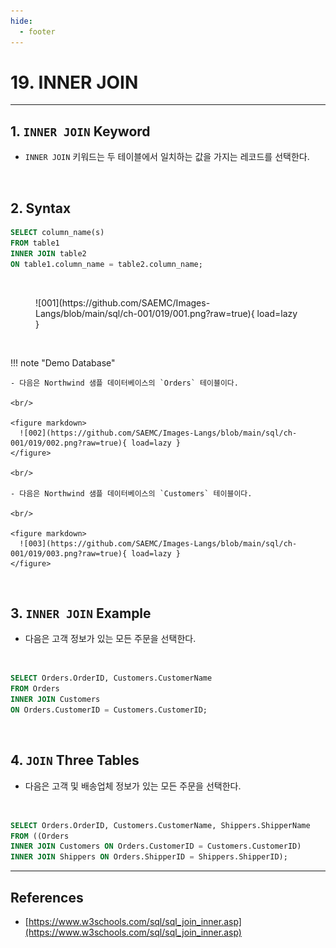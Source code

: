```yaml
---
hide:
  - footer
---
```


# 19. INNER JOIN

---

## 1. `INNER JOIN` Keyword

- `INNER JOIN` 키워드는 두 테이블에서 일치하는 값을 가지는 레코드를 선택한다.

<br/>

## 2. Syntax

```sql
SELECT column_name(s)
FROM table1
INNER JOIN table2
ON table1.column_name = table2.column_name;
```

<br/>

<figure markdown>
  ![001](https://github.com/SAEMC/Images-Langs/blob/main/sql/ch-001/019/001.png?raw=true){ load=lazy }
</figure>

<br/>

!!! note "Demo Database"

    - 다음은 Northwind 샘플 데이터베이스의 `Orders` 테이블이다.

    <br/>

    <figure markdown>
      ![002](https://github.com/SAEMC/Images-Langs/blob/main/sql/ch-001/019/002.png?raw=true){ load=lazy }
    </figure>

    <br/>

    - 다음은 Northwind 샘플 데이터베이스의 `Customers` 테이블이다.

    <br/>

    <figure markdown>
      ![003](https://github.com/SAEMC/Images-Langs/blob/main/sql/ch-001/019/003.png?raw=true){ load=lazy }
    </figure>

<br/>

## 3. `INNER JOIN` Example

- 다음은 고객 정보가 있는 모든 주문을 선택한다.

<br/>

```sql
SELECT Orders.OrderID, Customers.CustomerName
FROM Orders
INNER JOIN Customers
ON Orders.CustomerID = Customers.CustomerID;
```

<br/>

## 4. `JOIN` Three Tables

- 다음은 고객 및 배송업체 정보가 있는 모든 주문을 선택한다.

<br/>

```sql
SELECT Orders.OrderID, Customers.CustomerName, Shippers.ShipperName
FROM ((Orders
INNER JOIN Customers ON Orders.CustomerID = Customers.CustomerID)
INNER JOIN Shippers ON Orders.ShipperID = Shippers.ShipperID);
```

---

## References

- [https://www.w3schools.com/sql/sql_join_inner.asp](https://www.w3schools.com/sql/sql_join_inner.asp)

